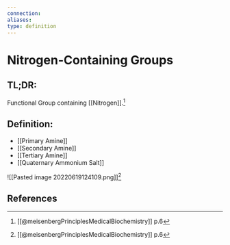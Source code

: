 ```yaml
---
connection:
aliases: 
type: definition
---
```


# Nitrogen-Containing Groups

## TL;DR:
Functional Group containing [[Nitrogen]].[^1]

## Definition:
- [[Primary Amine]]
- [[Secondary Amine]]
- [[Tertiary Amine]]
- [[Quaternary Ammonium Salt]]

![[Pasted image 20220619124109.png]][^1]

## References

[^1]: [[@meisenbergPrinciplesMedicalBiochemistry]] p.6